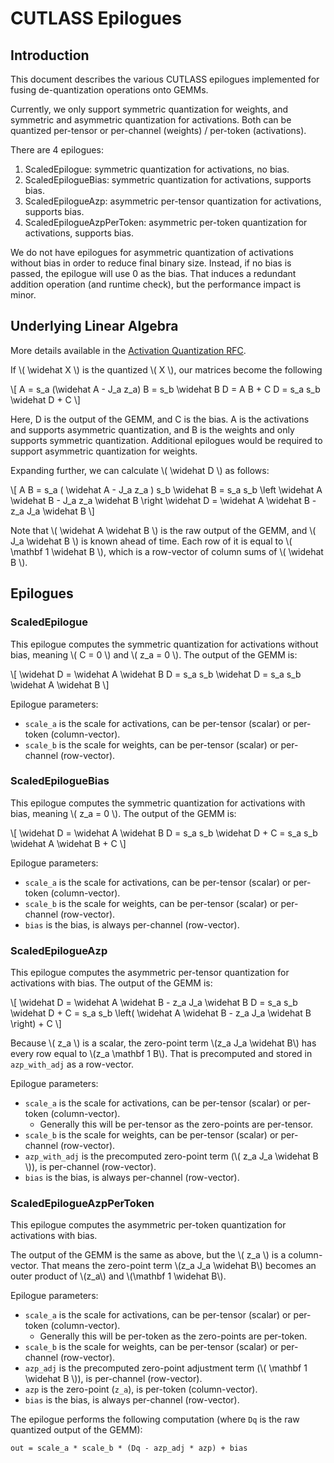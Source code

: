 # CUTLASS Epilogues

## Introduction
This document describes the various CUTLASS epilogues implemented for fusing de-quantization operations onto GEMMs. 

Currently, we only support symmetric quantization for weights,
and symmetric and asymmetric quantization for activations.
Both can be quantized per-tensor or per-channel (weights) / per-token (activations).

There are 4 epilogues:
1. ScaledEpilogue: symmetric quantization for activations, no bias.
1. ScaledEpilogueBias: symmetric quantization for activations, supports bias.
1. ScaledEpilogueAzp: asymmetric per-tensor quantization for activations, supports bias.
1. ScaledEpilogueAzpPerToken: asymmetric per-token quantization for activations, supports bias.

We do not have epilogues for asymmetric quantization of activations without bias in order to reduce final binary size.
Instead, if no bias is passed, the epilogue will use 0 as the bias.
That induces a redundant addition operation (and runtime check), but the performance impact is minor.

## Underlying Linear Algebra

More details available in the [Activation Quantization RFC](https://github.com/vllm-project/vllm/issues/3975).

If \\( \widehat X \\) is the quantized \\( X \\), our matrices become the following

\\[
A = s_a (\widehat A - J_a z_a)
B = s_b \widehat B
D = A B + C
D = s_a s_b \widehat D + C
\\]

Here, D is the output of the GEMM, and C is the bias.
A is the activations and supports asymmetric quantization,
and B is the weights and only supports symmetric quantization.
Additional epilogues would be required to support asymmetric quantization for weights.

Expanding further, we can calculate \\( \widehat D \\) as follows:

\\[
A B = s_a ( \widehat A - J_a z_a ) s_b \widehat B = s_a s_b \left \widehat A \widehat B - J_a z_a \widehat B \right
\widehat D = \widehat A \widehat B - z_a J_a \widehat B
\\]

Note that \\( \widehat A \widehat B \\) is the raw output of the GEMM,
and \\( J_a \widehat B \\) is known ahead of time.
Each row of it is equal to \\(  \mathbf 1 \widehat B \\), which is a row-vector of column sums of \\( \widehat B \\).

## Epilogues

### ScaledEpilogue
This epilogue computes the symmetric quantization for activations without bias, meaning \\( C = 0 \\) and \\( z_a = 0 \\).
The output of the GEMM is:

\\[
\widehat D = \widehat A \widehat B
D = s_a s_b \widehat D = s_a s_b \widehat A \widehat B
\\]

Epilogue parameters:
- `scale_a` is the scale for activations, can be per-tensor (scalar) or per-token (column-vector).
- `scale_b` is the scale for weights, can be per-tensor (scalar) or per-channel (row-vector).

### ScaledEpilogueBias
This epilogue computes the symmetric quantization for activations with bias, meaning \\( z_a = 0 \\).
The output of the GEMM is:

\\[
\widehat D = \widehat A \widehat B
D = s_a s_b \widehat D + C = s_a s_b \widehat A \widehat B + C
\\]


Epilogue parameters:
- `scale_a` is the scale for activations, can be per-tensor (scalar) or per-token (column-vector).
- `scale_b` is the scale for weights, can be per-tensor (scalar) or per-channel (row-vector).
- `bias` is the bias, is always per-channel (row-vector).

### ScaledEpilogueAzp
This epilogue computes the asymmetric per-tensor quantization for activations with bias.
The output of the GEMM is:

\\[
\widehat D = \widehat A \widehat B - z_a J_a \widehat B
D = s_a s_b \widehat D + C = s_a s_b \left( \widehat A \widehat B - z_a J_a \widehat B \right) + C
\\]

Because \\( z_a \\) is a scalar, the zero-point term \\(z_a J_a \widehat B\\) has every row equal to \\(z_a \mathbf 1 B\\). 
That is precomputed and stored in `azp_with_adj` as a row-vector.

Epilogue parameters:
- `scale_a` is the scale for activations, can be per-tensor (scalar) or per-token (column-vector).
  - Generally this will be per-tensor as the zero-points are per-tensor.
- `scale_b` is the scale for weights, can be per-tensor (scalar) or per-channel (row-vector).
- `azp_with_adj` is the precomputed zero-point term (\\( z_a J_a \widehat B \\)), is per-channel (row-vector).
- `bias` is the bias, is always per-channel (row-vector).

### ScaledEpilogueAzpPerToken
This epilogue computes the asymmetric per-token quantization for activations with bias.

The output of the GEMM is the same as above, but the \\( z_a \\) is a column-vector.
That means the zero-point term \\(z_a J_a \widehat B\\) becomes an outer product of \\(z_a\\) and \\(\mathbf 1 \widehat B\\).

Epilogue parameters:
- `scale_a` is the scale for activations, can be per-tensor (scalar) or per-token (column-vector).
  - Generally this will be per-token as the zero-points are per-token.
- `scale_b` is the scale for weights, can be per-tensor (scalar) or per-channel (row-vector).
- `azp_adj` is the precomputed zero-point adjustment term (\\( \mathbf 1 \widehat B \\)), is per-channel (row-vector).
- `azp` is the zero-point (`z_a`), is per-token (column-vector).
- `bias` is the bias, is always per-channel (row-vector).

The epilogue performs the following computation (where `Dq` is the raw quantized output of the GEMM):
```
out = scale_a * scale_b * (Dq - azp_adj * azp) + bias
```
